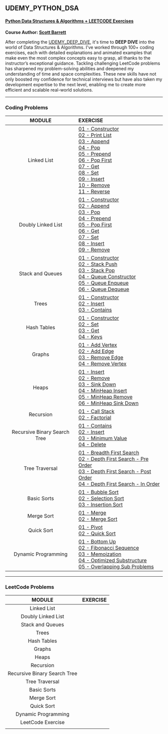 ## UDEMY_PYTHON_DSA

#### [Python Data Structures & Algorithms + LEETCODE Exercises](https://www.udemy.com/course/data-structures-algorithms-python)

**Course Author: [Scott Barrett](https://www.udemy.com/user/scott-barrett-16/)**

After completing the [UDEMY_DEEP_DIVE](https://github.com/reeyan-afzal/UDEMY_PYTHON_DEEP_DIVE), it's time to **DEEP DIVE** into the world of Data Structures & Algorithms. I've worked through 100+ coding exercises, each with detailed explanations and animated examples that make even the most complex concepts easy to grasp, all thanks to the instructor’s exceptional guidance. Tackling challenging LeetCode problems has sharpened my problem-solving abilities and deepened my understanding of time and space complexities. These new skills have not only boosted my confidence for technical interviews but have also taken my development expertise to the next level, enabling me to create more efficient and scalable real-world solutions.

___

### Coding Problems

|            MODULE            | EXERCISE                                                                                                                                                                                                                                                                                                                                                                                                                                                                                                                                                                                                                                                                                 |
|:----------------------------:|:-----------------------------------------------------------------------------------------------------------------------------------------------------------------------------------------------------------------------------------------------------------------------------------------------------------------------------------------------------------------------------------------------------------------------------------------------------------------------------------------------------------------------------------------------------------------------------------------------------------------------------------------------------------------------------------------|
|         Linked List          | [01 - Constructor](01.Linked%20List/Coding/LL_01_Constructor.py)<br/> [02 - Print List](01.Linked%20List/Coding/LL_02_Print_List.py)<br/> [03 - Append](01.Linked%20List/Coding/LL_03_Append.py)<br/> [04 - Pop](01.Linked%20List/Coding/LL_04_Pop.py)<br/> [05 - Prepend](01.Linked%20List/Coding/LL_05_Prepend.py)<br/> [06 - Pop First](01.Linked%20List/Coding/LL_06_Pop_First.py)<br/> [07 - Get](01.Linked%20List/Coding/LL_07_Get.py)<br/> [08 - Set](01.Linked%20List/Coding/LL_08_Set.py)<br/> [09 - Insert](01.Linked%20List/Coding/LL_09_Insert.py)<br/> [10 - Remove](01.Linked%20List/Coding/LL_10_Remove.py)<br/> [11 - Reverse](01.Linked%20List/Coding/LL_11_Reverse.py) |
|      Doubly Linked List      | [01 - Constructor](02.Doubly%20Linked%20Lists/Coding/DLL_01_Constructor.py)<br/> [02 - Append](02.Doubly%20Linked%20Lists/Coding/DLL_02_Append.py)<br/> [03 - Pop](02.Doubly%20Linked%20Lists/Coding/DLL_03_Pop.py)<br/> [04 - Prepend](02.Doubly%20Linked%20Lists/Coding/DLL_04_Prepend.py)<br/> [05 - Pop First](02.Doubly%20Linked%20Lists/Coding/DLL_05_Pop_First.py)<br/> [06 - Get](02.Doubly%20Linked%20Lists/Coding/DLL_06_Get.py)<br/> [07 - Set](02.Doubly%20Linked%20Lists/Coding/DLL_07_Set.py)<br/> [08 - Insert](02.Doubly%20Linked%20Lists/Coding/DLL_08_Insert.py)<br/> [09 - Remove](02.Doubly%20Linked%20Lists/Coding/DLL_09_Remove.py)                                |
|       Stack and Queues       | [01 - Constructor](03.Stacks%20and%20Queues/Coding/Stack_01_Constructor.py)<br/> [02 - Stack Push](03.Stacks%20and%20Queues/Coding/Stack_02_StackPush.py)<br/> [03 - Stack Pop](03.Stacks%20and%20Queues/Coding/Stack_03_StackPop.py)<br/> [04 - Queue Constructor](03.Stacks%20and%20Queues/Coding/Stack_04_QueueConstructor.py)<br/> [05 - Queue Enqueue](03.Stacks%20and%20Queues/Coding/Stack_05_QueueEnqueue.py)<br/> [06 - Queue Dequeue](03.Stacks%20and%20Queues/Coding/Stack_06_QueueDequeue.py)                                                                                                                                                                                |
|            Trees             | [01 - Constructor](04.Trees/BST_01_Constructor.py)<br/> [02 - Insert](04.Trees/BST_02_Insert.py)<br/> [03 - Contains](04.Trees/BST_03_Contains.py)                                                                                                                                                                                                                                                                                                                                                                                                                                                                                                                                       |
|         Hash Tables          | [01 - Constructor](05.Hash%20Tables/Coding/HT_01_Constructor.py)<br/> [02 - Set](05.Hash%20Tables/Coding/HT_02_Set.py)<br/> [03 - Get](05.Hash%20Tables/Coding/HT_03_Get.py)<br/> [04 - Keys](05.Hash%20Tables/Coding/HT_04_Keys.py)                                                                                                                                                                                                                                                                                                                                                                                                                                                     |
|            Graphs            | [01 - Add Vertex](06.Graphs/Graph_01_Add_Vertex.py)<br/> [02 - Add Edge](06.Graphs/Graph_02_Add_Edge.py)<br/> [03 - Remove Edge](06.Graphs/Graph_03_Remove_Edge.py)<br/> [04 - Remove Vertex](06.Graphs/Graph_04_Remove_Vertex.py)                                                                                                                                                                                                                                                                                                                                                                                                                                                       |
|            Heaps             | [01 - Insert](07.Heaps/Coding/Heap_01_Insert.py)<br/> [02 - Remove](07.Heaps/Coding/Heap_02_Remove.py)<br/> [03 - Sink Down](07.Heaps/Coding/Heap_03_Sink_Down.py)<br/> [04 - MinHeap Insert](07.Heaps/Coding/Heap_04_MinHeap_Insert.py)<br/> [05 - MinHeap Remove](07.Heaps/Coding/Heap_05_MinHeap_Remove.py)<br/> [06 - MinHeap Sink Down](07.Heaps/Coding/Heap_06_MinHeap_Sink_Down.py)                                                                                                                                                                                                                                                                                               |
|          Recursion           | [01 - Call Stack](08.Recursion/Recursion_CallStack.py)<br/> [02 - Factorial](08.Recursion/Recursion_Factorial.py)                                                                                                                                                                                                                                                                                                                                                                                                                                                                                                                                                                        |
| Recursive Binary Search Tree | [01 - Contains](09.Recursive%20Binary%20Search%20Tree/Coding/rBST_01_Contains.py)<br/> [02 - Insert](09.Recursive%20Binary%20Search%20Tree/Coding/rBST_02_Insert.py)<br/> [03 - Minimum Value](09.Recursive%20Binary%20Search%20Tree/Coding/rBST_03_Minimum_Value.py)<br/> [04 - Delete](09.Recursive%20Binary%20Search%20Tree/Coding/rBST_04_Delete.py)                                                                                                                                                                                                                                                                                                                                 |
|        Tree Traversal        | [01 - Breadth First Search](09.Tree%20Traversal/Coding/BFS_01_Breadth_First_Search.py)<br/> [02 - Depth First Search - Pre Order](09.Tree%20Traversal/Coding/DFS_02_PreOrder.py)<br/> [03 - Depth First Search - Post Order](09.Tree%20Traversal/Coding/DFS_03_PostOrder.py)<br/> [04 - Depth First Search - In Order](09.Tree%20Traversal/Coding/DFS_04_InOrder.py)                                                                                                                                                                                                                                                                                                                     |
|         Basic Sorts          | [01 - Bubble Sort](10.Basic%20Sorts/Coding/Sorts_01_Bubble_Sort.py)<br/> [02 - Selection Sort](10.Basic%20Sorts/Coding/Sorts_02_Selection_Sort.py)<br/> [03 - Insertion Sort](10.Basic%20Sorts/Coding/Sorts_03_Insertion_Sort.py)                                                                                                                                                                                                                                                                                                                                                                                                                                                        |
|          Merge Sort          | [01 - Merge](11.Merge%20Sort/Coding/Merge.py)<br/> [02 - Merge Sort](11.Merge%20Sort/Coding/Merge_Sort.py)                                                                                                                                                                                                                                                                                                                                                                                                                                                                                                                                                                               |
|          Quick Sort          | [01 - Pivot](12.Quick%20Sort/Pivot.py)<br/> [02 - Quick Sort](12.Quick%20Sort/Quick_Sort.py)                                                                                                                                                                                                                                                                                                                                                                                                                                                                                                                                                                                             |
|     Dynamic Programming      | [01 - Bottom Up](13.Dynamic%20Programming/Bottom_Up.py)<br/> [02 - Fibonacci Sequence]()<br/> [03 - Memoization](13.Dynamic%20Programming/Fibonacci_Sequence.py)<br/> [04 - Optimized Substructure](13.Dynamic%20Programming/Optimized_Substructure.py)<br/> [05 - Overlapping Sub Problems](13.Dynamic%20Programming/Overlapping_Subproblems.py)                                                                                                                                                                                                                                                                                                                                        |

___

### LeetCode Problems

|            MODULE            | EXERCISE |
|:----------------------------:|:---------|
|         Linked List          |          |
|      Doubly Linked List      |          |                                                                                                                                                                   
|       Stack and Queues       |          |
|            Trees             |          |
|         Hash Tables          |          |
|            Graphs            |          |
|            Heaps             |          |
|          Recursion           |          |
| Recursive Binary Search Tree |          |
|        Tree Traversal        |          |
|         Basic Sorts          |          |
|          Merge Sort          |          |
|          Quick Sort          |          |
|     Dynamic Programming      |          |
|      LeetCode Exercise       |          |
                                                                                                                                                                                                                                                                        |